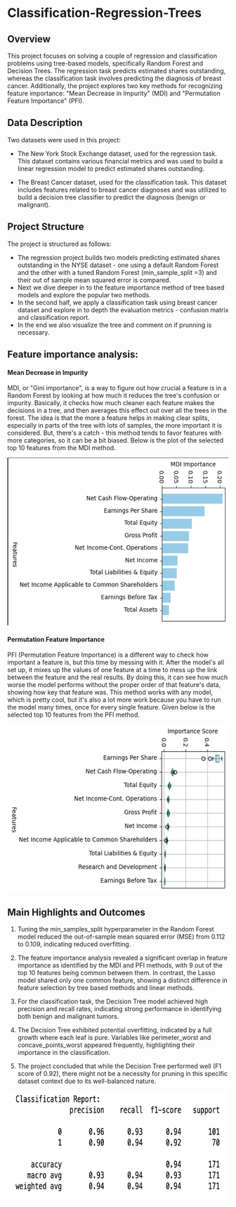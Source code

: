 # Classification-Regression-Trees

## Overview
This project focuses on solving a couple of regression and classification problems using tree-based models, specifically Random Forest and Decision Trees. The regression task predicts estimated shares outstanding, whereas the classification task involves predicting the diagnosis of breast cancer. Additionally, the project explores two key methods for recognizing feature importance: "Mean Decrease in Impurity" (MDI) and "Permutation Feature Importance" (PFI).

## Data Description
Two datasets were used in this project:

- The New York Stock Exchange dataset, used for the regression task. This dataset contains various financial metrics and was used to build a linear regression model to predict estimated shares outstanding.

- The Breast Cancer dataset, used for the classification task. This dataset includes features related to breast cancer diagnoses and was utilized to build a decision tree classifier to predict the diagnosis (benign or malignant).

## Project Structure
The project is structured as follows:

- The regression project builds two models predicting estimated shares outstanding in the NYSE dataset - one using a default Random Forest and the other with a tuned Random Forest (min_sample_split =3) and their out of sample mean squared error is compared.
- Next we dive deeper in to the feature importance method of tree based models and explore the popular two methods.
- In the second half, we apply a classification task using breast cancer dataset and explore in to depth the evaluation metrics - confusion matrix and classification report.
- In the end we also visualize the tree and comment on if prunning is necessary.

## Feature importance analysis:

#### Mean Decrease in Impurity
MDI, or "Gini importance", is a way to figure out how crucial a feature is in a Random Forest by looking at how much it reduces the tree's confusion or impurity. Basically, it checks how much cleaner each feature makes the decisions in a tree, and then averages this effect out over all the trees in the forest. The idea is that the more a feature helps in making clear splits, especially in parts of the tree with lots of samples, the more important it is considered. But, there's a catch - this method tends to favor features with more categories, so it can be a bit biased. Below is the plot of the selected top 10 features from the MDI method.

<img src="mdi.png" width="540" height="381">

#### Permutation Feature Importance
PFI (Permutation Feature Importance) is a different way to check how important a feature is, but this time by messing with it. After the model's all set up, it mixes up the values of one feature at a time to mess up the link between the feature and the real results. By doing this, it can see how much worse the model performs without the proper order of that feature's data, showing how key that feature was. This method works with any model, which is pretty cool, but it's also a lot more work because you have to run the model many times, once for every single feature.
Given below is the selected top 10 features from the PFI method.

<img src="pfi.png" width="540" height="381">

## Main Highlights and Outcomes

1. Tuning the min_samples_split hyperparameter in the Random Forest model reduced the out-of-sample mean squared error (MSE) from 0.112 to 0.109, indicating reduced overfitting.

2. The feature importance analysis revealed a significant overlap in feature importance as identified by the MDI and PFI methods, with 9 out of the top 10 features being common between them. In contrast, the Lasso model shared only one common feature, showing a distinct difference in feature selection by tree based methods and linear methods.

3. For the classification task, the Decision Tree model achieved high precision and recall rates, indicating strong performance in identifying both benign and malignant tumors.
  
4. The Decision Tree exhibited potential overfitting, indicated by a full growth where each leaf is pure. Variables like perimeter_worst and concave_points_worst appeared frequently, highlighting their importance in the classification.

5. The project concluded that while the Decision Tree performed well (F1 score of 0.92), there might not be a necessity for pruning in this specific dataset context due to its well-balanced nature.

<img src="cf_report.png" width="628" height="250">
